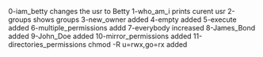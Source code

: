 0-iam_betty changes the usr to Betty
1-who_am_i prints curent usr
2-groups shows groups
3-new_owner added
4-empty added
5-execute added
6-multiple_permissions addd
7-everybody increased
8-James_Bond added
9-John_Doe added
10-mirror_permissions added
11-directories_permissions
chmod -R u=rwx,go=rx added
